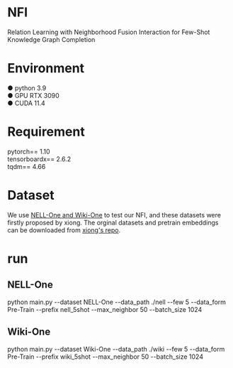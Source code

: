 # NFI
Relation Learning with Neighborhood Fusion Interaction for Few-Shot Knowledge Graph Completion
# Environment
● python 3.9  
● GPU RTX 3090  
● CUDA 11.4  
# Requirement
pytorch== 1.10  
tensorboardx== 2.6.2  
tqdm== 4.66  
# Dataset
We use [NELL-One and Wiki-One](https://drive.google.com/drive/folders/1eaF0CkFeDwC5ikIvERnJHAPvHx1gkeNG) to test our NFI, and these datasets were firstly proposed by xiong. The orginal datasets and pretrain embeddings can be downloaded from [xiong's repo](https://github.com/xiong).
# run
## NELL-One
python main.py --dataset NELL-One --data_path ./nell --few 5 --data_form Pre-Train --prefix nell_5shot --max_neighbor 50 --batch_size 1024

## Wiki-One
python main.py --dataset Wiki-One --data_path ./wiki --few 5 --data_form Pre-Train --prefix wiki_5shot --max_neighbor 50 --batch_size 1024

